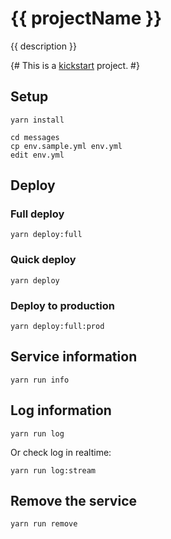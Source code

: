 # {{ projectName }}

{{ description }}

{# This is a [kickstart](https://github.com/tylerlong/kickstart) project. #}


## Setup

```
yarn install

cd messages
cp env.sample.yml env.yml
edit env.yml
```


## Deploy

### Full deploy

    yarn deploy:full

### Quick deploy

    yarn deploy

### Deploy to production

    yarn deploy:full:prod


## Service information

    yarn run info


## Log information

    yarn run log

Or check log in realtime:

    yarn run log:stream


## Remove the service

    yarn run remove
